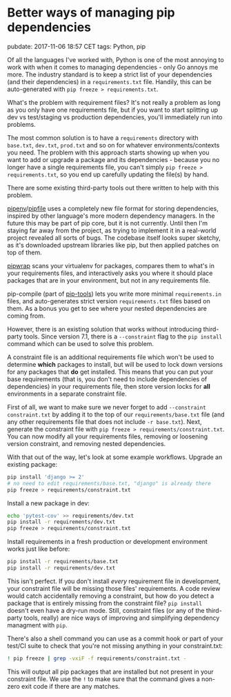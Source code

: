 # Better ways of managing pip dependencies
pubdate: 2017-11-06 18:57 CET
tags: Python, pip

Of all the languages I've worked with, Python is one of the most annoying to work with when it comes to managing dependencies - only Go annoys me more. The industry standard is to keep a strict list of your dependencies (and their dependencies) in a `requirements.txt` file. Handily, this can be auto-generated with `pip freeze > requirements.txt`.

What's the problem with requirement files? It's not really a problem as long as you only have one requirements file, but if you want to start splitting up dev vs test/staging vs production dependencies, you'll immediately run into problems.

The most common solution is to have a `requirements` directory with `base.txt`, `dev.txt`, `prod.txt` and so on for whatever environments/contexts you need. The problem with this approach starts showing up when you want to add or upgrade a package and its dependencies - because you no longer have a single requirements file, you can't simply `pip freeze > requirements.txt`, so you end up carefully updating the file(s) by hand.

There are some existing third-party tools out there written to help with this problem.

[pipenv](https://github.com/kennethreitz/pipenv)/[pipfile](https://github.com/pypa/pipfile) uses a completely new file format for storing dependencies, inspired by other language's more modern dependency managers. In the future this may be part of pip core, but it is not currently. Until then I'm staying far away from the project, as trying to implement it in a real-world project revealed all sorts of bugs. The codebase itself looks super sketchy, as it's downloaded upstream libraries like pip, but then applied patches on top of them.

[pipwrap](https://github.com/jessamynsmith/pipwrap) scans your virtualenv for packages, compares them to what's in your requirements files, and interactively asks you where it should place packages that are in your environment, but not in any requirements file.

pip-compile (part of [pip-tools](https://github.com/jazzband/pip-tools)) lets you write more minimal `requirements.in` files, and auto-generates strict version `requirements.txt` files based on them. As a bonus you get to see where your nested dependencies are coming from.

However, there is an existing solution that works without introducing third-party tools. Since version 7.1, there is a `--constraint` flag to the `pip install` command which can be used to solve this problem.

A constraint file is an additional requirements file which won't be used to determine **which** packages to install, but will be used to lock down versions for any packages that **do** get installed. This means that you can put your base requirements (that is, you don't need to include dependencies of dependencies) in your requirements file, then store version locks for **all** environments in a separate constraint file.

First of all, we want to make sure we never forget to add `--constraint constraint.txt` by adding it to the top of our `requirements/base.txt` file (and any other requirements file that does not include `-r base.txt`). Next, generate the constraint file with `pip freeze > requirements/constraint.txt`. You can now modify all your requirements files, removing or loosening version constraint, and removing nested dependencies.

With that out of the way, let's look at some example workflows. Upgrade an existing package:

```bash
pip install 'django >= 2'
# no need to edit requirements/base.txt, "django" is already there
pip freeze > requirements/constraint.txt
```

Install a new package in dev:

```bash
echo 'pytest-cov' >> requirements/dev.txt
pip install -r requirements/dev.txt
pip freeze > requirements/constraint.txt
```

Install requirements in a fresh production or development environment works just like before:

```bash
pip install -r requirements/base.txt
pip install -r requirements/dev.txt
```

This isn't perfect. If you don't install *every* requirement file in development, your constraint file will be missing those files' requirements. A code review would catch accidentally removing a constraint, but how do you detect a package that is entirely missing from the constraint file? `pip install` doesn't even have a dry-run mode. Still, constraint files (or any of the third-party tools, really) are nice ways of improving and simplifying dependency managment with `pip`.

There's also a shell command you can use as a commit hook or part of your test/CI suite to check that you're not missing anything in your constraint.txt:

```bash
! pip freeze | grep -vxiF -f requirements/constraint.txt -
```

This will output all pip packages that are installed but not present in your constraint file. We use the `!` to make sure that the command gives a non-zero exit code if there are any matches.
